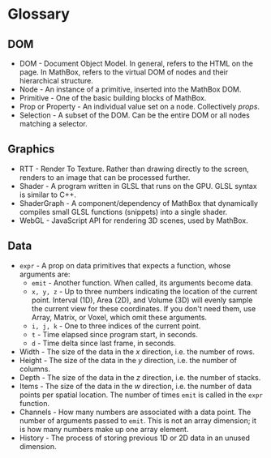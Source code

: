 # Glossary

## DOM
* DOM - Document Object Model. In general, refers to the HTML on the page. In MathBox, refers to the virtual DOM of nodes and their hierarchical structure.
* Node - An instance of a primitive, inserted into the MathBox DOM.
* Primitive - One of the basic building blocks of MathBox.
* Prop or Property - An individual value set on a node. Collectively *props*.
* Selection - A subset of the DOM. Can be the entire DOM or all nodes matching a selector.

## Graphics
* RTT - Render To Texture. Rather than drawing directly to the screen, renders to an image that can be processed further.
* Shader - A program written in GLSL that runs on the GPU. GLSL syntax is similar to C++.
* ShaderGraph - A component/dependency of MathBox that dynamically compiles small GLSL functions (snippets) into a single shader.
* WebGL - JavaScript API for rendering 3D scenes, used by MathBox.

## Data
* `expr` - A prop on data primitives that expects a function, whose arguments are:
  * `emit` - Another function. When called, its arguments become data.
  * `x, y, z` - Up to three numbers indicating the location of the current point. Interval (1D), Area (2D), and Volume (3D) will evenly sample the current view for these coordinates. If you don't need them, use Array, Matrix, or Voxel, which omit these arguments.
  * `i, j, k` - One to three indices of the current point.
  * `t` - Time elapsed since program start, in seconds.
  * `d` - Time delta since last frame, in seconds.
* Width - The size of the data in the *x* direction, i.e. the number of rows.
* Height - The size of the data in the *y* direction, i.e. the number of columns.
* Depth - The size of the data in the *z* direction, i.e. the number of stacks.
* Items - The size of the data in the *w* direction, i.e. the number of data points per spatial location. The number of times `emit` is called in the `expr` function.
* Channels - How many numbers are associated with a data point. The number of arguments passed to `emit`. This is not an array dimension; it is how many numbers make up one array element.
* History - The process of storing previous 1D or 2D data in an unused dimension.